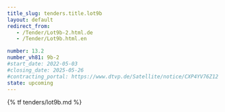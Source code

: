 ```yaml
---
title_slug: tenders.title.lot9b
layout: default
redirect_from:
   - /Tender/Lot9b-2.html.de
   - /Tender/Lot9b.html.en

number: 13.2
number_vh81: 9b-2
#start_date: 2022-05-03
#closing_date: 2025-05-26
#contracting_portal: https://www.dtvp.de/Satellite/notice/CXP4YV76Z12
state: upcoming
---
```


{% tf tenders/lot9b.md %}
